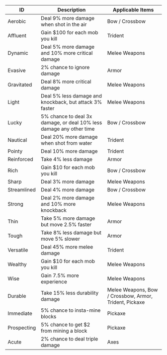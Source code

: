 | ID          | Description                                                         | Applicable Items                                       |
|-------------|---------------------------------------------------------------------|--------------------------------------------------------|
| Aerobic     | Deal 9% more damage when shot in the air                            | Bow / Crossbow                                         |
| Affluent    | Gain $100 for each mob you kill                                     | Trident                                                |
| Dynamic     | Deal 5% more damage and 10% more critical damage                    | Melee Weapons                                          |
| Evasive     | 2% chance to ignore damage                                          | Armor                                                  |
| Gravitated  | Deal 8% more critical damage                                        | Melee Weapons                                          |
| Light       | Deal 5% less damage and knockback, but attack 3% faster             | Melee Weapons                                          |
| Lucky       | 5% chance to deal 3x damage, or deal 10% less damage any other time | Bow / Crossbow                                         |
| Nautical    | Deal 20% more damage when shot from water                           | Trident                                                |
| Pointy      | Deal 10% more damage                                                | Trident                                                |
| Reinforced  | Take 4% less damage                                                 | Armor                                                  |
| Rich        | Gain $10 for each mob you kill                                      | Bow / Crossbow                                         |
| Sharp       | Deal 3% more damage                                                 | Melee Weapons                                          |
| Streamlined | Deal 4% more damage                                                 | Bow / Crossbow                                         |
| Strong      | Deal 2% more damage and 10% more knockback                          | Melee Weapons                                          |
| Thin        | Take 5% more damage but move 2.5% faster                            | Armor                                                  |
| Tough       | Take 8% less damage but move 5% slower                              | Armor                                                  |
| Versatile   | Deal 45% more melee damage                                          | Trident                                                |
| Wealthy     | Gain $10 for each mob you kill                                      | Melee Weapons                                          |
| Wise        | Gain 7.5% more experience                                           | Melee Weapons                                          |
| Durable     | Take 15% less durability damage                                     | Melee Weapons, Bow / Crossbow, Armor, Trident, Pickaxe |
| Immediate   | 5% chance to insta-mine blocks                                      | Pickaxe                                                |
| Prospecting | 5% chance to get $2 from mining a block                             | Pickaxe                                                |
| Acute       | 2% chance to deal triple damage                                     | Axes                                                   |